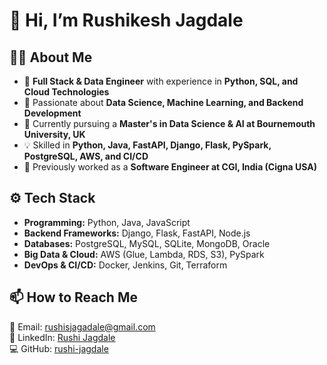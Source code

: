 # 👋 Hi, I’m Rushikesh Jagdale  

## 👨‍💻 About Me  
- 🚀 **Full Stack & Data Engineer** with experience in **Python, SQL, and Cloud Technologies**  
- 👀 Passionate about **Data Science, Machine Learning, and Backend Development**  
- 🌱 Currently pursuing a **Master's in Data Science & AI at Bournemouth University, UK**  
- 💡 Skilled in **Python, Java, FastAPI, Django, Flask, PySpark, PostgreSQL, AWS, and CI/CD**  
- 💼 Previously worked as a **Software Engineer at CGI, India (Cigna USA)**  

## ⚙️ Tech Stack  
- **Programming:** Python, Java, JavaScript  
- **Backend Frameworks:** Django, Flask, FastAPI, Node.js  
- **Databases:** PostgreSQL, MySQL, SQLite, MongoDB, Oracle  
- **Big Data & Cloud:** AWS (Glue, Lambda, RDS, S3), PySpark  
- **DevOps & CI/CD:** Docker, Jenkins, Git, Terraform  

## 📫 How to Reach Me  
📧 Email: [rushisjagadale@gmail.com](mailto:rushisjagadale@gmail.com)  
🔗 LinkedIn: [Rushi Jagdale](https://www.linkedin.com/in/rushi-jagdale/)  
💻 GitHub: [rushi-jagdale](https://github.com/rushi-jagdale)  
